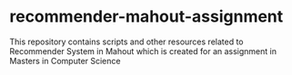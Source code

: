 # recommender-mahout-assignment

This repository contains scripts and other resources related to Recommender System in Mahout which is created for an assignment in Masters in Computer Science

